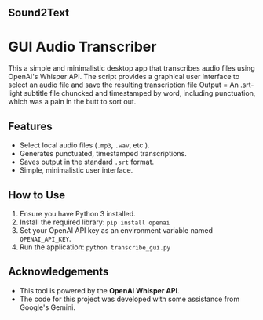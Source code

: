 ## Sound2Text
# GUI Audio Transcriber

This a simple and minimalistic desktop app that transcribes audio files using OpenAI's Whisper API. The script provides a graphical user interface to select an audio file and save the resulting transcription file
Output = An .srt-light subtitle file chuncked and timestamped by word, including punctuation, which was a pain in the butt to sort out.

## Features

* Select local audio files (`.mp3`, `.wav`, etc.).
* Generates punctuated, timestamped transcriptions.
* Saves output in the standard `.srt` format.
* Simple, minimalistic user interface.

## How to Use

1.  Ensure you have Python 3 installed.
2.  Install the required library: `pip install openai`
3.  Set your OpenAI API key as an environment variable named `OPENAI_API_KEY`.
4.  Run the application: `python transcribe_gui.py`

## Acknowledgements

* This tool is powered by the **OpenAI Whisper API**.
* The code for this project was developed with some assistance from Google's Gemini.